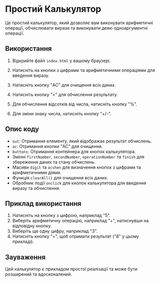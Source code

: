 # Простий Калькулятор

Це простий калькулятор, який дозволяє вам виконувати арифметичні операції, обчислювати вирази та виконувати деякі одноаргументні операції.

## Використання

1. Відкрийте файл `index.html` у вашому браузері.

2. Натисніть на кнопки з цифрами та арифметичними операціями для введення виразу.

3. Натисніть кнопку "AC" для очищення всіх даних.

4. Натисніть кнопку "=" для обчислення результату.

5. Для обчислення відсотків від числа, натисніть кнопку "%".

6. Для зміни знаку числа, натисніть кнопку "+/-".

## Опис коду

- `out`: Отримання елементу, який відображає результат обчислень.
- `ac`: Отримання кнопки "AC" для очищення.
- `buttons`: Отримання контейнера для кнопок калькулятора.
- Змінні `firstNumber`, `secondNumber`, `operationNumber` та `finish` для збереження даних та стану обчислень.
- Масиви `digit` та `acshen` для визначення кнопок з цифрами та арифметичними діями.
- Функція `clearAll()` для очищення всіх даних.
- Обробник події `onclick` для кнопок калькулятора для введення виразу та обчислення.

## Приклад використання

1. Натисніть на кнопку з цифрою, наприклад "5".
2. Виберіть арифметичну операцію, наприклад "+", натиснувши на відповідну кнопку.
3. Виберіть ще одну цифру, наприклад "3".
4. Натисніть кнопку "=", щоб отримати результат ("8" у цьому прикладі).

## Зауваження

Цей калькулятор є прикладом простої реалізації та може бути розширений та вдосконалений.
